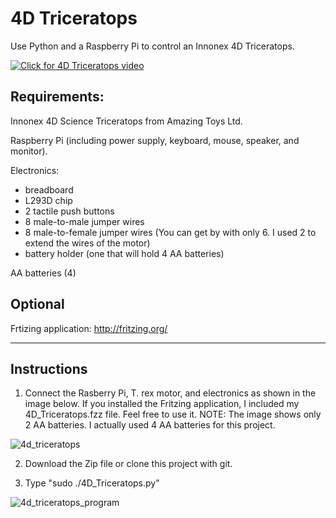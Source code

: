 # 4D Triceratops
Use Python and a Raspberry Pi to control an Innonex 4D Triceratops.

[![Click for 4D Triceratops video](https://user-images.githubusercontent.com/13591438/27349413-b6ea1742-55bc-11e7-9ab5-5c183b34e8ab.JPG)](https://www.dropbox.com/s/b7gepwxhe4x90k7/4D_Triceratops.AVI?dl=0)

## Requirements:
  Innonex 4D Science Triceratops from Amazing Toys Ltd.
  
  Raspberry Pi (including power supply, keyboard, mouse, speaker, and monitor).
  
  Electronics:
   * breadboard
   * L293D chip
   * 2 tactile push buttons
   * 8 male-to-male jumper wires
   * 8 male-to-female jumper wires (You can get by with only 6. I used 2 to extend the wires of the motor)
   * battery holder (one that will hold 4 AA batteries)
  
  AA batteries (4)

## Optional
  Frtizing application:
  http://fritzing.org/

____________________________________

## Instructions

1) Connect the Rasberry Pi, T. rex motor, and electronics as shown in the image below. If you installed the Fritzing application, I included my 4D_Triceratops.fzz file. Feel free to use it. NOTE: The image shows only 2 AA batteries. I actually used 4 AA batteries for this project.

![4d_triceratops](https://user-images.githubusercontent.com/13591438/38752705-d30f5ba4-3f21-11e8-98ae-b4a2adb4768c.png)

2) Download the Zip file or clone this project with git.

3) Type "sudo ./4D_Triceratops.py"

![4d_triceratops_program](https://user-images.githubusercontent.com/13591438/38752716-dcad4568-3f21-11e8-86c1-e0d850e1cdab.png)
